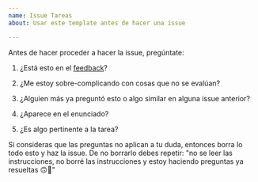 ```yaml
---
name: Issue Tareas
about: Usar este template antes de hacer una issue

---
```


Antes de hacer proceder a hacer la issue, pregúntate: 

1. ¿Está esto en el [feedback](https://docs.google.com/spreadsheets/d/1KIr7m7c84R1EMRuSgVwRFfPoA1tFHWmwKtauQ1TxBIs/edit#gid=0)?

2. ¿Me estoy sobre-complicando con cosas que no se evalúan?

3. ¿Alguien más ya preguntó esto o algo similar en alguna issue anterior?

4. ¿Aparece en el enunciado?

5. ¿Es algo pertinente a la tarea?

Si consideras que las preguntas no aplican a tu duda, entonces borra lo todo esto y haz la issue. De no borrarlo debes repetir: "no se leer las instrucciones, no borré las instrucciones y estoy haciendo preguntas ya resueltas 🙃🐥"
